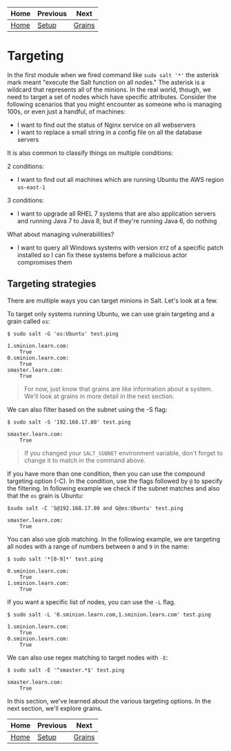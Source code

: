 |Home          |Previous          | Next              |
|--------------|------------------|-------------------|
|[Home](../../)|[Setup](../setup) |[Grains](../grains)|

# Targeting

In the first module when we fired command like `sudo salt '*'` the asterisk mark
meant "execute the Salt function on all nodes."  The asterisk is a wildcard that
represents all of the minions.  In the real world, though, we need to target a
set of nodes which have specific attributes.  Consider the following scenarios
that you might encounter as someone who is managing 100s, or even just a handful,
of machines:

* I want to find out the status of Nginx service on all webservers
* I want to replace a small string in a config file on all the database servers

It is also common to classify things on multiple conditions:

2 conditions: 

* I want to find out all machines which are running Ubuntu the AWS region
  `us-east-1`

3 conditions:

* I want to upgrade all RHEL 7 systems that are also application servers and
  running Java 7 to Java 8, but if they're running Java 6, do nothing

What about managing vulnerabilities?

* I want to query all Windows systems with version `XYZ` of a specific patch
  installed so I can fix these systems before a malicious actor compromises them

## Targeting strategies

There are multiple ways you can target minions in Salt. Let's look at a few.

To target only systems running Ubuntu, we can use grain targeting and a grain
called `os`:

```
$ sudo salt -G 'os:Ubuntu' test.ping

1.sminion.learn.com:
    True
0.sminion.learn.com:
    True
smaster.learn.com:
    True
```

> For now, just know that grains are like information about a system.  We'll
> look at grains in more detail in the next section.

We can also filter based on the subnet using the -S flag:

```
$ sudo salt -S '192.168.17.80' test.ping

smaster.learn.com:
    True
```

> If you changed your `SALT_SUBNET` environment variable, don't forget to change
> it to match in the command above.

If you have more than one condition, then you can use the compound targeting
option (-C).  In the condition, use the flags followed by `@` to specify the
filtering. In following example we check if the subnet matches and also that the
`os` grain is Ubuntu:

```
$sudo salt -C 'S@192.168.17.80 and G@os:Ubuntu' test.ping

smaster.learn.com:
    True
```

You can also use glob matching.  In the following example, we are targeting all
nodes with a range of numbers between `0` and `9` in the name:

```
$ sudo salt '*[0-9]*' test.ping

0.sminion.learn.com:
    True
1.sminion.learn.com:
    True
```

If you want a specific list of nodes, you can use the `-L` flag.

```
$ sudo salt -L '0.sminion.learn.com,1.sminion.learn.com' test.ping

1.sminion.learn.com:
    True
0.sminion.learn.com:
    True
```

We can also use regex matching to target nodes with `-E`:

```
$ sudo salt -E '^smaster.*$' test.ping

smaster.learn.com:
    True
```

In this section, we've learned about the various targeting options.  In the next
section, we'll explore grains.

|Home          |Previous          | Next              |
|--------------|------------------|-------------------|
|[Home](../../)|[Setup](../setup) |[Grains](../grains)|
